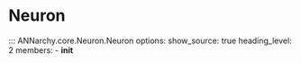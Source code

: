 # Neuron

::: ANNarchy.core.Neuron.Neuron
    options:
      show_source: true
      heading_level: 2
      members:
        - __init__